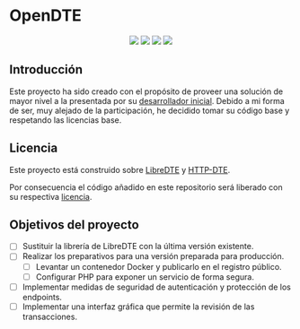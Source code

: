 # OpenDTE

<p align="center">
<a href="https://github.com/Zen0x7/OpenDTE/actions/workflows/build.yml"><img src="https://github.com/Zen0x7/OpenDTE/actions/workflows/build.yml/badge.svg?branch=master"/></a>
<a href="https://github.com/Zen0x7/OpenDTE/actions/workflows/container.yml"><img src="https://github.com/Zen0x7/OpenDTE/actions/workflows/container.yml/badge.svg?branch=master"/></a>
<a href="https://github.com/Zen0x7/OpenDTE/actions/workflows/test.yml"><img src="https://github.com/Zen0x7/OpenDTE/actions/workflows/test.yml/badge.svg?branch=master"/></a>
<a href="https://codecov.io/gh/Zen0x7/OpenDTE"><img src="https://codecov.io/gh/Zen0x7/OpenDTE/graph/badge.svg?token=T564GYXC7Y"/></a>
</p>


## Introducción

Este proyecto ha sido creado con el propósito de proveer una solución de mayor nivel a la presentada por su [desarrollador inicial](https://github.com/gepd/HTTP-DTE). Debido a mi forma de ser, muy alejado de la participación, he decidido tomar su código base y respetando las licencias base.

## Licencia

Este proyecto está construido sobre [LibreDTE](https://github.com/LibreDTE/libredte-lib-core?tab=readme-ov-file#t%C3%A9rminos-y-condiciones-de-uso) y [HTTP-DTE](https://github.com/gepd/HTTP-DTE/blob/develop/LICENCE).

Por consecuencia el código añadido en este repositorio será liberado con su respectiva [licencia](/LICENSE).

## Objetivos del proyecto

- [ ] Sustituir la librería de LibreDTE con la última versión existente.
- [ ] Realizar los preparativos para una versión preparada para producción.
  - [ ] Levantar un contenedor Docker y publicarlo en el registro público.
  - [ ] Configurar PHP para exponer un servicio de forma segura.
- [ ] Implementar medidas de seguridad de autenticación y protección de los endpoints.
- [ ] Implementar una interfaz gráfica que permite la revisión de las transacciones.